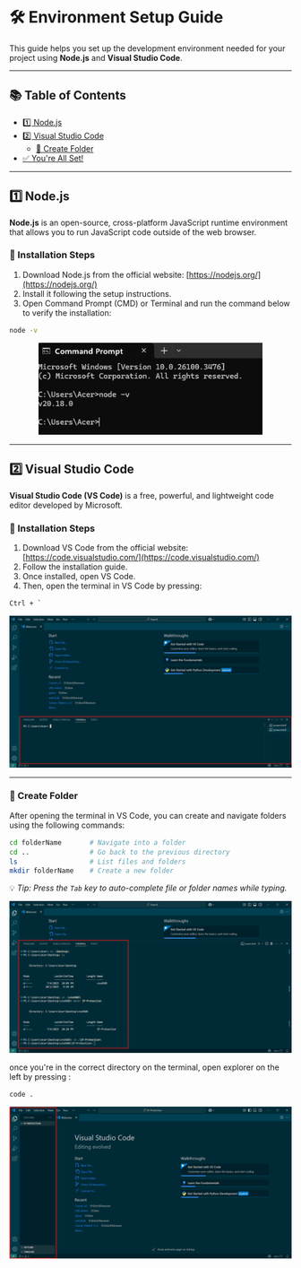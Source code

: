 # 🛠️ Environment Setup Guide

This guide helps you set up the development environment needed for your project using **Node.js** and **Visual Studio Code**.

---

## 📚 Table of Contents

- [1️⃣ Node.js](#1-nodejs)
- [2️⃣ Visual Studio Code](#2-visual-studio-code)
  - [📁 Create Folder](#create-folder)
- [✅ You're All Set!](#-youre-all-set)

---

## 1️⃣ Node.js

**Node.js** is an open-source, cross-platform JavaScript runtime environment that allows you to run JavaScript code outside of the web browser.

### 🧩 Installation Steps

1. Download Node.js from the official website: [https://nodejs.org/](https://nodejs.org/)
2. Install it following the setup instructions.
3. Open Command Prompt (CMD) or Terminal and run the command below to verify the installation:

```bash
node -v
```

<p align="center">
  <img width="400" alt="NodeJS" src="/assets/node-v.png">
</p>

---

## 2️⃣ Visual Studio Code

**Visual Studio Code (VS Code)** is a free, powerful, and lightweight code editor developed by Microsoft.

### 🧩 Installation Steps

1. Download VS Code from the official website: [https://code.visualstudio.com/](https://code.visualstudio.com/)
2. Follow the installation guide.
3. Once installed, open VS Code.
4. Then, open the terminal in VS Code by pressing:

```bash
Ctrl + `
```

<p align="center">
  <img alt="VSCode Terminal" src="/assets/vs-terminal.png">
</p>

---

### 📁 Create Folder

After opening the terminal in VS Code, you can create and navigate folders using the following commands:

```bash
cd folderName       # Navigate into a folder
cd ..               # Go back to the previous directory
ls                  # List files and folders
mkdir folderName    # Create a new folder
```

💡 *Tip: Press the `Tab` key to auto-complete file or folder names while typing.*

<p align="center">
  <img alt="Create Directory" src="/assets/create-directory.png">
</p>

once you're in the correct directory on the terminal, open explorer on the left by pressing : 

```bash
code .
```
<p align="center">
  <img alt="explorer" src="/assets/explorer.png">
</p>
